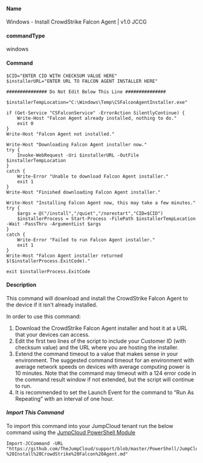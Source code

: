 #### Name

Windows - Install CrowdStrike Falcon Agent | v1.0 JCCG

#### commandType

windows

#### Command

```
$CID="ENTER CID WITH CHECKSUM VALUE HERE"
$installerURL="ENTER URL TO FALCON AGENT INSTALLER HERE"

############### Do Not Edit Below This Line ###############

$installerTempLocation="C:\Windows\Temp\CSFalconAgentInstaller.exe"

if (Get-Service "CSFalconService" -ErrorAction SilentlyContinue) {
    Write-Host "Falcon Agent already installed, nothing to do."
    exit 0
}
Write-Host "Falcon Agent not installed."

Write-Host "Downloading Falcon Agent installer now."
try {
    Invoke-WebRequest -Uri $installerURL -OutFile $installerTempLocation
}
catch {
    Write-Error "Unable to download Falcon Agent installer."
    exit 1
}
Write-Host "Finished downloading Falcon Agent installer."

Write-Host "Installing Falcon Agent now, this may take a few minutes."
try {
    $args = @("/install","/quiet","/norestart","CID=$CID")
    $installerProcess = Start-Process -FilePath $installerTempLocation -Wait -PassThru -ArgumentList $args
}
catch {
    Write-Error "Failed to run Falcon Agent installer."
    exit 1
}
Write-Host "Falcon Agent installer returned $($installerProcess.ExitCode)."

exit $installerProcess.ExitCode

```

#### Description

This command will download and install the CrowdStrike Falcon Agent to the device if it isn't already installed.

In order to use this command:

1. Download the CrowdStrike Falcon Agent installer and host it at a URL that your devices can access.
2. Edit the first two lines of the script to include your Customer ID (with checksum value) and the URL where you are hosting the installer.
3. Extend the command timeout to a value that makes sense in your environment. The suggested command timeout for an environment with average network speeds on devices with average computing power is 10 minutes. Note that the command may timeout with a 124 error code in the command result window if not extended, but the script will continue to run.
4. It is recommended to set the Launch Event for the command to “Run As Repeating” with an interval of one hour.

#### _Import This Command_

To import this command into your JumpCloud tenant run the below command using the [JumpCloud PowerShell Module](https://github.com/TheJumpCloud/support/wiki/Installing-the-JumpCloud-PowerShell-Module)

```
Import-JCCommand -URL "https://github.com/TheJumpCloud/support/blob/master/PowerShell/JumpCloud%20Commands%20Gallery/Windows%20Commands/Windows%20-%20Install%20CrowdStrike%20Falcon%20Agent.md"
```
